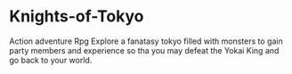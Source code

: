 # Knights-of-Tokyo
Action adventure Rpg 
Explore a fanatasy tokyo filled with monsters to gain party members and experience so tha you may defeat the Yokai King and go back to your world. 
